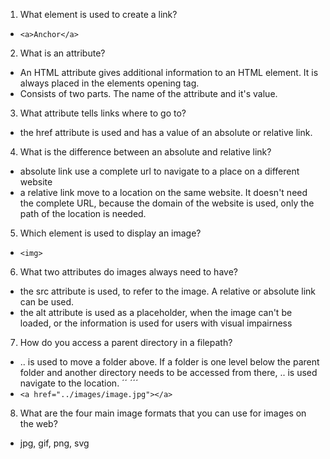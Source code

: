 1. What element is used to create a link?
- ``` <a>Anchor</a> ```
2. What is an attribute?
- An HTML attribute gives additional information to an HTML element. It is always placed in the elements opening tag.
- Consists of two  parts. The name of the attribute and it's value. 
3. What attribute tells links where to go to?
- the href attribute is used and has a value of an absolute or relative link.
4. What is the difference between an absolute and relative link?
- absolute link use a complete url to navigate to a place on a different website
- a relative link move to a location on the same website. It doesn't need the complete URL, because the domain of the website is used,
only the path of the location is needed.
5. Which element is used to display an image?
- ``` <img> ``` 
6. What two attributes do images always need to have?
- the src attribute is used, to  refer to the image. A relative or absolute link can be used.
- the alt attribute is used as a placeholder, when the image can't be loaded, or the information is used for users with visual impairness
7. How do you access a parent directory in a filepath?
- .. is used to move a folder above. If a folder is one level below the parent folder and another directory needs to be accessed from there, .. is used navigate to the location.
´´  ´´´
- ```<a href="../images/image.jpg"></a> ```
8. What are the four main image formats that you can use for images on the web?
- jpg, gif, png, svg
